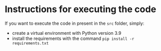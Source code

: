 
# Instructions for executing the code

If you want to execute the code in present in the `src` folder, simply:

- create a virtual environment with Python version 3.9
- install the requirements with the command `pip install -r requirements.txt`
